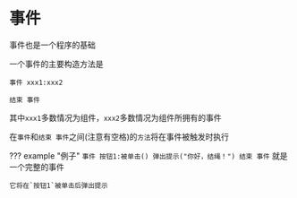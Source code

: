 # 事件

事件也是一个程序的基础

一个事件的主要构造方法是
```
事件 xxx1:xxx2

结束 事件
```


其中`xxx1`多数情况为组件，`xxx2`多数情况为组件所拥有的事件

在`事件`和`结束 事件`之间(注意有空格)的`方法`将在事件被触发时执行

??? example "例子"
    ```
    事件 按钮1:被单击()
    弹出提示("你好，结绳！")
    结束 事件
    ```
    就是一个完整的事件
    
    它将在`按钮1`被单击后弹出提示





<br/>    
    






